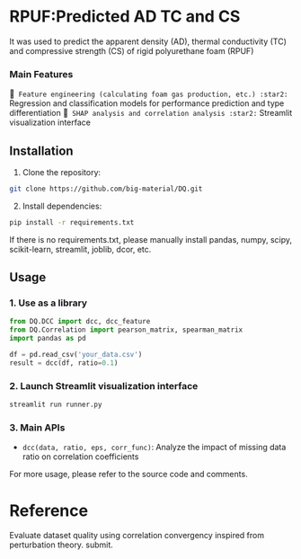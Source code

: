 # RPUF:Predicted AD TC and CS

It was used to predict the apparent density (AD), thermal conductivity (TC) and compressive strength (CS) of rigid polyurethane foam (RPUF)

### Main Features
:star2:` Feature engineering (calculating foam gas production, etc.)
:star2:` Regression and classification models for performance prediction and type differentiation
:star2:` SHAP analysis and correlation analysis
:star2:` Streamlit visualization interface

## Installation

1. Clone the repository:
```bash
git clone https://github.com/big-material/DQ.git
```
2. Install dependencies:
```bash
pip install -r requirements.txt
```
If there is no requirements.txt, please manually install pandas, numpy, scipy, scikit-learn, streamlit, joblib, dcor, etc.

## Usage

### 1. Use as a library
```python
from DQ.DCC import dcc, dcc_feature
from DQ.Correlation import pearson_matrix, spearman_matrix
import pandas as pd

df = pd.read_csv('your_data.csv')
result = dcc(df, ratio=0.1)
```

### 2. Launch Streamlit visualization interface
```bash
streamlit run runner.py
```

### 3. Main APIs
- `dcc(data, ratio, eps, corr_func)`: Analyze the impact of missing data ratio on correlation coefficients

For more usage, please refer to the source code and comments.

# Reference

Evaluate dataset quality using correlation convergency inspired from perturbation theory. submit.
